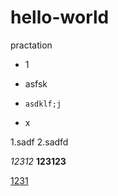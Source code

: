 # hello-world
practation
- 1

-   asfsk
-     asdklf;j
-   x



1.sadf
2.sadfd

*12312*
**123123**

[1231](sdfsadlk.com)

